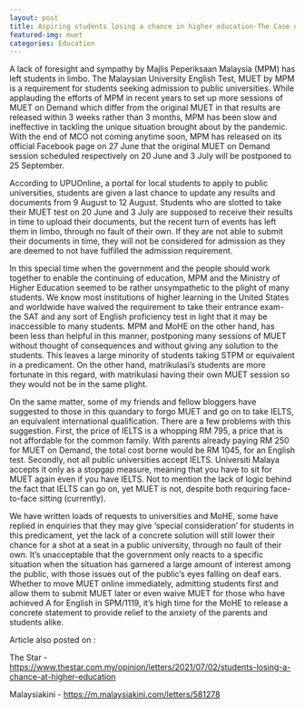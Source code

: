 ```yaml
---
layout: post
title: Aspiring students losing a chance in higher education-The Case of MUET
featured-img: muet
categories: Education 
---
```

A lack of foresight and sympathy by Majlis Peperiksaan Malaysia (MPM) has left students in limbo. The Malaysian University English Test, MUET by MPM is a requirement for students seeking admission to public universities. While applauding the efforts of MPM in recent years to set up more sessions of MUET on Demand which differ from the original MUET in that results are released within 3 weeks rather than 3 months, MPM has been slow and ineffective in tackling the unique situation brought about by the pandemic. With the end of MCO not coming anytime soon, MPM has released on its official Facebook page on 27 June that the original MUET on Demand session scheduled respectively on 20 June and 3 July will be postponed to 25 September. 



According to UPUOnline, a portal for local students to apply to public universities, students are given a last chance to update any results and documents from 9 August to 12 August. Students who are slotted to take their MUET test on 20 June and 3 July are supposed to receive their results in time to upload their documents, but the recent turn of events has left them in limbo, through no fault of their own. If they are not able to submit their documents in time, they will not be considered for admission as they are deemed to not have fulfilled the admission requirement.

 

In this special time when the government and the people should work together to enable the continuing of education, MPM and the Ministry of Higher Education seemed to be rather unsympathetic to the plight of many students. We know most institutions of higher learning in the United States and worldwide have waived the requirement to take their entrance exam-the SAT and any sort of English proficiency test in light that it may be inaccessible to many students. MPM and MoHE on the other hand, has been less than helpful in this manner, postponing many sessions of MUET without thought of consequences and without giving any solution to the students. This leaves a large minority of students taking STPM or equivalent in a predicament. On the other hand, matrikulasi’s students are more fortunate in this regard, with matrikulasi having their own MUET session so they would not be in the same plight.

 

On the same matter, some of my friends and fellow bloggers have suggested to those in this quandary to forgo MUET and go on to take IELTS, an equivalent international qualification. There are a few problems with this suggestion. First, the price of IELTS is a whopping RM 795, a price that is not affordable for the common family. With parents already paying RM 250 for MUET on Demand, the total cost borne would be RM 1045, for an English test. Secondly, not all public universities accept IELTS. Universiti Malaya accepts it only as a stopgap measure, meaning that you have to sit for MUET again even if you have IELTS. Not to mention the lack of logic behind the fact that IELTS can go on, yet MUET is not, despite both requiring face-to-face sitting (currently).

 

We have written loads of requests to universities and MoHE, some have replied in enquiries that they may give ‘special consideration’ for students in this predicament, yet the lack of a concrete solution will still lower their chance for a shot at a seat in a public university, through no fault of their own. It’s unacceptable that the government only reacts to a specific situation when the situation has garnered a large amount of interest among the public, with those issues out of the public’s eyes falling on deaf ears. Whether to move MUET online immediately, admitting students first and allow them to submit MUET later or even waive MUET for those who have achieved A for English in SPM/1119, it’s high time for the MoHE to release a concrete statement to provide relief to the anxiety of the parents and students alike.



Article also posted on :

The Star - https://www.thestar.com.my/opinion/letters/2021/07/02/students-losing-a-chance-at-higher-education

Malaysiakini - https://m.malaysiakini.com/letters/581278